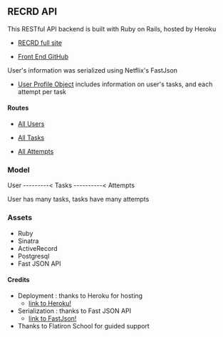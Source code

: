 ## RECRD API

This RESTful API backend is built with Ruby on Rails, hosted by Heroku

   * [RECRD full site](https://recrd-react-front-end.firebaseapp.com/)

   * [Front End GitHub](https://github.com/codeHustler91/Recrd)

User's information was serialized using Netflix's FastJson

   * [User Profile Object](https://recrd-rails-backend.herokuapp.com/users/32) 
includes information on user's tasks, and each attempt per task

#### Routes

   * [All Users](https://recrd-rails-backend.herokuapp.com/users/)

   * [All Tasks](https://recrd-rails-backend.herokuapp.com/tasks/)

   * [All Attempts](https://recrd-rails-backend.herokuapp.com/attempts/)

### Model

   User ---------< Tasks ----------< Attempts
   
   User has many tasks, tasks have many attempts

### Assets
   * Ruby
   * Sinatra
   * ActiveRecord
   * Postgresql
   * Fast JSON API

#### Credits
   * Deployment : thanks to Heroku for hosting
      * [link to Heroku!](https://www.heroku.com)
   * Serialization : thanks to Fast JSON API
      * [link to FastJson!](https://github.com/Netflix/fast_jsonapi)
   * Thanks to Flatiron School for guided support
